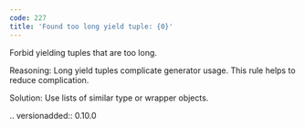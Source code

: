 ```yaml
---
code: 227
title: 'Found too long yield tuple: {0}'
---
```



Forbid yielding tuples that are too long.

Reasoning:
    Long yield tuples complicate generator usage.
    This rule helps to reduce complication.

Solution:
    Use lists of similar type or wrapper objects.

.. versionadded:: 0.10.0